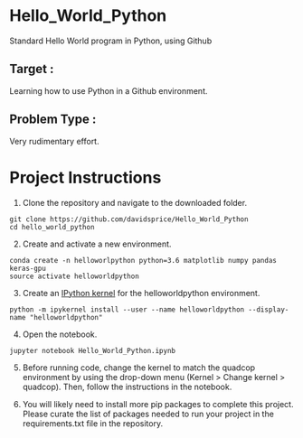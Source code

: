 # Hello_World_Python
Standard Hello World program in Python, using Github

## Target :
Learning how to use Python in a Github environment.

## Problem Type :
Very rudimentary effort.

# Project Instructions
1. Clone the repository and navigate to the downloaded folder.

~~~~
git clone https://github.com/davidsprice/Hello_World_Python
cd hello_world_python
~~~~

2. Create and activate a new environment.

~~~~
conda create -n helloworlpython python=3.6 matplotlib numpy pandas keras-gpu
source activate helloworldpython
~~~~

3. Create an [IPython kernel](https://ipython.readthedocs.io/en/stable/install/kernel_install.html) for the helloworldpython environment.

~~~~
python -m ipykernel install --user --name helloworldpython --display-name "helloworldpython"
~~~~

4. Open the notebook.

~~~~
jupyter notebook Hello_World_Python.ipynb
~~~~

5. Before running code, change the kernel to match the quadcop environment by using the drop-down menu (Kernel > Change kernel > quadcop). Then, follow the instructions in the notebook.

6. You will likely need to install more pip packages to complete this project. Please curate the list of packages needed to run your project in the requirements.txt file in the repository.
